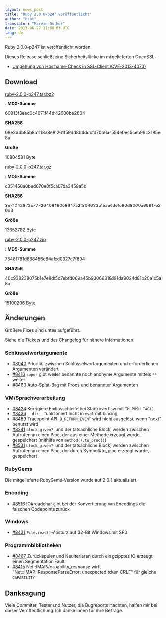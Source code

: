 ```yaml
---
layout: news_post
title: "Ruby 2.0.0-p247 veröffentlicht"
author: "hsbt"
translator: "Marvin Gülker"
date: 2013-06-27 11:00:03 UTC
lang: de
---
```


Ruby 2.0.0-p247 ist veröffentlicht worden.

Dieses Release schließt eine Sicherheitslücke im mitgelieferten
OpenSSL:

* [Umgehung von Hostname-Check in SSL-Client (CVE-2013-4073)][1]

## Download

[ruby-2.0.0-p247.tar.bz2][2]

: **MD5-Summe**

  60913f3eec0c4071f44df42600be2604

  **SHA256**

  08e3d4b85b8a1118a8e81261f59dd8b4ddcfd70b6ae554e0ec5ceb99c3185e8a

  **Größe**

  10804581 Byte

[ruby-2.0.0-p247.tar.gz][3]

: **MD5-Summe**

  c351450a0bed670e0f5ca07da3458a5b

  **SHA256**

  3e71042872c77726409460e8647a2f304083a15ae0defe90d8000a69917e20d3

  **Größe**

  13652782 Byte

[ruby-2.0.0-p247.zip][4]

: **MD5-Summe**

  7548f781d868456e84afcd0327c7f894

  **SHA256**

  40c938238075b1e7e8df5d7ebfd069a45b93066318d91da9024d81b20a1c5a8a

  **Größe**

  15100206 Byte

## Änderungen

Größere Fixes sind unten aufgeführt.

Siehe die [Tickets][5] und das [Changelog][6] für nähere
Informationen.

### Schlüsselwortargumente

* [#8040](https://bugs.ruby-lang.org/issues/8040) Priorität zwischen Schlüsselwortargumenten und erforderlichen Argumenten verändert
* [#8416](https://bugs.ruby-lang.org/issues/8416) `super` gibt weder benannte noch anonyme Argumente mittels `**` weiter
* [#8463](https://bugs.ruby-lang.org/issues/8463) Auto-Splat-Bug mit Procs und benannten Argumenten

### VM/Sprachverarbeitung

* [#8424](https://bugs.ruby-lang.org/issues/8424) Korrigiere Endlosschleife bei Stackoverflow mit `TM_PUSH_TAG()`
* [#8436](https://bugs.ruby-lang.org/issues/8436) `__dir__` funktioniert nicht in `eval` mit binding
* [#8489](https://bugs.ruby-lang.org/issues/8489) Tracepoint API: `B_RETURN_EVENT` wird nicht ausgelöst, wenn "next" benutzt wird
* [#8341](https://bugs.ruby-lang.org/issues/8341) `block_given?` (und der tatsächliche Block) werden zwischen Aufrufen an einen Proc, der aus einer Methode erzeugt wurde, gespeichert (mithilfe von `method().to_proc()`)
* [#8531](https://bugs.ruby-lang.org/issues/8531) `block_given?` (und der tatsächliche Block) werden zwischen Aufrufen an einen Proc, der durch Symbol#to_proc erzeugt wurde, gespeichert

### RubyGems

Die mitgelieferte RubyGems-Version wurde auf 2.0.3 aktualisiert.

### Encoding

* [#8516](https://bugs.ruby-lang.org/issues/8516) IO#readchar gibt bei der Konvertierung von Encodings die falschen Codepoints zurück

### Windows

* [#8431](https://bugs.ruby-lang.org/issues/8431) `File.read()`-Absturz auf 32-Bit Windows mit SP3

### Programmbibliotheken

* [#8467](https://bugs.ruby-lang.org/issues/8467) Zurückspulen und Neuiterieren durch ein gzipptes IO erzeugt einen Segmentation Fault
* [#8415](https://bugs.ruby-lang.org/issues/8415) Net::IMAP#capability_response wirft "Net::IMAP::ResponseParseError: unexpected token CRLF" für gleiche `CAPABILITY`

## Danksagung

Viele Commiter, Tester und Nutzer, die Bugreports machten, halfen mir
bei dieser Veröffentlichung. Ich danke ihnen für ihre Beiträge.

[1]: /de/news/2013/06/27/hostname-check-umgehung-in-ssl-client/
[2]: ftp://ftp.ruby-lang.org/pub/ruby/2.0/ruby-2.0.0-p247.tar.bz2
[3]: ftp://ftp.ruby-lang.org/pub/ruby/2.0/ruby-2.0.0-p247.tar.gz
[4]: ftp://ftp.ruby-lang.org/pub/ruby/2.0/ruby-2.0.0-p247.zip
[5]: https://bugs.ruby-lang.org/projects/ruby-200/issues?set_filter=1&amp;status_id=5
[6]: http://svn.ruby-lang.org/repos/ruby/tags/v2_0_0_247/ChangeLog
